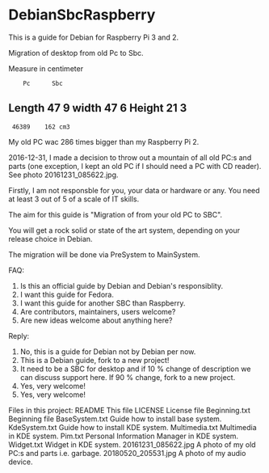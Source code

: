 # DebianSbcRaspberry
This is a guide for Debian for Raspberry Pi 3 and 2.

Migration of desktop from old Pc to Sbc.

Measure in centimeter

        Pc      Sbc
Length  47      9
width   47      6
Height  21      3
------------------
     46389    162 cm3

My old PC wac 286 times bigger than my Raspberry Pi 2.

2016-12-31, I made a decision to throw out a mountain of all old PC:s and parts (one exception, I kept an old PC if I should need a PC with CD reader).
See photo 20161231_085622.jpg.

Firstly, I am not responsble for you, your data or hardware or any.
You need at least 3 out of 5 of a scale of IT skills.

The aim for this guide is "Migration of from your old PC to SBC".

You will get a rock solid or state of the art system, depending on your release choice in Debian.

The migration will be done via PreSystem to MainSystem.

FAQ:
1. Is this an official guide by Debian and Debian's responsiblity.
2. I want this guide for Fedora.
3. I want this guide for another SBC than Raspberry.
4. Are contributors, maintainers, users welcome?
5. Are new ideas welcome about anything here?

Reply:
1. No, this is a guide for Debian not by Debian per now.
2. This is a Debian guide, fork to a new project!
3. It need to be a SBC for desktop and if 10 % change of description we can discuss support here. If 90 % change, fork to a new project.
4. Yes, very welcome!
5. Yes, very welcome!

Files in this project:
README   This file
LICENSE   License file
Beginning.txt   Beginning file
BaseSystem.txt   Guide how to install base system.
KdeSystem.txt   Guide how to install KDE system.
Multimedia.txt   Multimedia in KDE system.
Pim.txt   Personal Information Manager in KDE system.
Widget.txt   Widget in KDE system.
20161231_085622.jpg   A photo of my old PC:s and parts i.e. garbage.
20180520_205531.jpg   A photo of my audio device.

